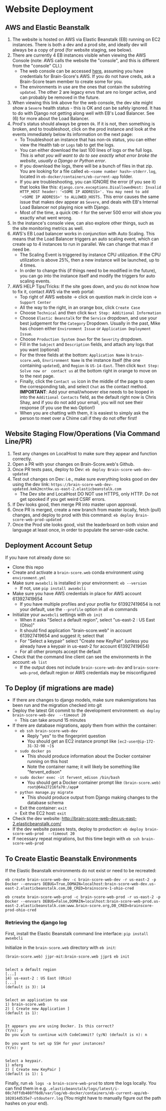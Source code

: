 # Website Deployment

## AWS and Elastic Beanstalk
1. The website is hosted on AWS via Elastic Beanstalk (EB) running on EC2 instances. There is both a dev and a prod
   site, and ideally dev will always be a copy of prod (for website staging, see below).
2. There are currently 4 EB instances visible when viewing the AWS Console (note: AWS calls the website the "console", and
   this is different from the "console" CLI.)
   * The web console can be accessed [here](https://us-east-2.console.aws.amazon.com/elasticbeanstalk/home?region=us-east-2#/environments), assuming you have credentials for 
     Brain-Score's AWS. If you do not have creds, ask a Brain-Score team member to create some for you. 
   * The environments in use are the ones that contain the substring `updated`. The other 2 are 
     legacy envs that are no longer active, and can probably be removed in the future. 
3. When viewing this link above for the web console, the dev site might show a `Severe` health status - this is OK and can 
   be safely ignored. It has to do with Django not getting along well with EB's Load Balancer. See (6) for more about the Load Balancer.
4. Prod's status should always be green `Ok`. If it is not, then something is broken, and to troubleshoot, click on the prod 
   instance and look at the events immediately below its information on the next page:
   * To Troubleshoot an instance that has non-`Ok` status, you can either view the Health tab or `Logs` tab to get the logs.
   * You can either download the last 100 lines of logs or the full logs. *This is what you will want to do to see 
     exactly what error broke the website, usually a Django or Python error*. 
   * If you download the logs, there will be a bunch of files in that zip. You are looking for a file called 
     `eb-<some number hash>-stderr.log`, located in `eb-docker/containers/eb-current-app` folder.
   * If you are troubleshooting, you can IGNORE the error (if you see it) that looks like this: 
     `django.core.exceptions.DisallowedHost: Invalid HTTP_HOST header: '<SOME IP ADDRESS>'. You may need to add '<SOME IP ADDRESS>' to ALLOWED_HOSTS.`
     This error causes the same issue that makes dev appear as `Severe`, and deals with EB's Internal Load Balancer not
     playing nice with Django.
   * Most of the time, a quick `CMD-f` for the server 500 error will show you exactly what went wrong. 
5. In the instance's console view,  can also explore other things, such as the site monitoring metrics as well. 
6. AWS's EB Load balancer works in conjunction with Auto Scaling. This means that the Load Balancer triggers an 
   auto scaling event, which can create up to 4 instances to run in parallel. We can change that max if need be.
   * The Scaling Event is triggered by instance CPU utilization. If the CPU utilization is above 25%, then a new instance
     will be launched, up to 4 times.
   * In order to change this (if things need to be modified in the future), you can go into the instance itself and 
     modify the triggers for auto scaling events.
7. AWS HELP Tips/Tricks: If the site goes down, and you do not know how to fix it, contact AWS via the web portal:
   * Top right of AWS website -> click on question mark in circle icon -> `Support Center`
   * All the way to the right, in an orange box, click `Create Case`
   * Choose `Technical` and then click `Next Step: Additional Information`
   * Choose `Elastic Beanstalk` for the `Service` dropdown, and use your best judgement for the `Category` Dropdown. 
     Usually in the past, Mike has chosen either `Environment Issue` or `Application Deployment Issue`.
   * Choose `Production System Down` for the `Severity` dropdown.
   * Fill in the `Subject` and `Description` fields, and attach any logs that you want (optional)
   * For the three fields at the bottom: `Application Name` is `brain-score.web`, `Envrironment Name` is the instance 
     itself (the one containing `updated`), and `Region` is `US-14-East`. Then click `Next Step: Solve now or 
     contact us` at the bottom right in orange to move on to the next page. 
   * Finally, click the `Contact us` icon in the middle of the page to open the corresponding tab, and select `Chat` as 
     the contact method. **IMPORTANT**: Add your email/whoever else needs to be looped in into the `Additional Contacts`
     field, as the default right now is Chris Shay, and if you do not add your email, you will not see their response 
     (if you use the `Web` Option!)
   * When you are chatting with them, it is easiest to simply ask the person to meet over a Chime call if they do not 
     offer first!

## Website Staging Flow/Operations (Via Command Line/PR)
1. Test any changes on LocalHost to make sure they appear and function correctly.
2. Open a PR with your changes on Brain-Score.web's Github. 
3. Once PR tests pass, deploy to Dev: `eb deploy Brain-score-web-dev-updated`
4. Test out changes on Dev: i.e., make sure everything looks good on dev using the dev link: `https://brain-score-web-dev-updated.kmk2mcntkw.us-east-2.elasticbeanstalk.com` 
   * The Dev site and LocalHost DO NOT use HTTPS, only HTTP. Do not get spooked if you get weird CSRF errors.
5. If Dev looks good, then merge PR into master upon approval. 
6. Once PR is merged, create a new branch from master locally, fetch (pull) changes, and deploy to prod with this command: `eb deploy Brain-score-web-prod-updated` 
7. Once the Prod site looks good, visit the leaderboard on both vision and language at least once, in order to populate the server-side cache. 



## Deployment Account Setup
If you have not already done so:  
* Clone this repo
* Create and activate a `brain-score.web` conda environment using `environment.yml`
* Make sure `awsebcli` is installed in your environment:  `eb --version` 
    * If not, use `pip install awsebcli`
* Make sure you have AWS credentials in place for AWS account 613927419654
    * If you have multiple profiles and your profile for 613927419654 is not your default, use the `--profile` option in all `eb` commands
* Initialize your `awsebcli` settings with `eb init`
    * When it asks "Select a default region", select "us-east-2 : US East (Ohio)"
    * It should find application "brain-score.web" in account 613927419654 and suggest it;  select that
    * For "Select a keypair" select "Create new KeyPair" (unless you already have a keypair in us-east-2 for account 613927419654)
    * For all other prompts accept the default
* Check that the command line client can see the environments in the account:  `eb list`
    * If the output does not include `brain-score-web-dev` and `brain-score-web-prod`, default region or AWS credentials may be misconfigured

## To Deploy (if migrations are made)
* If there are changes to django models, make sure makemigrations has been run and the migration checked into git
* Deploy the latest Git commit to the development environment:  `eb deploy brain-score-web-dev  --timeout 20`
    * This can take around 15 minutes
* If there are database migrations, apply them from within the container:  
    * `eb ssh brain-score-web-dev`
        * Reply "yes" to the fingerprint question
        * You should get an EC2 instance prompt like `[ec2-user@ip-172-31-32-98 ~]$`
    * `sudo docker ps`
        * This should produce information about the Docker container running on this host
        * Note the container name;  it will likely be something like "fervent_edison"
    * `sudo docker exec -it fervent_edison /bin/bash`
        * You should get a Docker container prompt like `(brain-score.web) root@64a27216fa70:/app#`
    * `python manage.py migrate`
        * This should produce output from Django making changes to the database schema
    * Exit the container:  `exit`
    * Exit the EC2 host:  `exit`
* Check the dev website:  http://brain-score-web-dev.us-east-2.elasticbeanstalk.com/
* If the dev website passes tests, deploy to production:  `eb deploy brain-score-web-prod  --timeout 20`
* If necessary repeat migrations, but this time begin with `eb ssh brain-score-web-prod`

## To Create Elastic Beanstalk Environments
If the Elastic Beanstalk environments do not exist or need to be recreated:  

```
eb create brain-score-web-dev -c brain-score-web-dev -r us-east-2 -p Docker --envvars DEBUG=True,DOMAIN=localhost:brain-score-web-dev.us-east-2.elasticbeanstalk.com,DB_CRED=brainscore-1-ohio-cred
```

```
eb create brain-score-web-prod -c brain-score-web-prod -r us-east-2 -p Docker --envvars DEBUG=False,DOMAIN=localhost:brain-score-web-prod.us-east-2.elasticbeanstalk.com:www.brain-score.org,DB_CRED=brainscore-prod-ohio-cred
```

### Retrieving the django log

First, install the Elastic Beanstalk command line interface: `pip install awsebcli`

Initialize in the `brain-score.web` directory with `eb init`:
```
(brain-score.web) jjpr-mit:brain-score.web jjpr$ eb init


Select a default region
[...]
14) us-east-2 : US East (Ohio)
[...]
(default is 3): 14


Select an application to use
1) brain-score.web
2) [ Create new Application ]
(default is 1):


It appears you are using Docker. Is this correct?
(Y/n): y
Do you wish to continue with CodeCommit? (y/N) (default is n): n

Do you want to set up SSH for your instances?
(Y/n): y


Select a keypair.
1) mferg
2) [ Create new KeyPair ]
(default is 1): 1
```

Finally, run `eb logs -a brain-score-web-prod` to store the logs locally. You can find them in e.g. `.elasticbeanstalk/logs/latest/i-08c7dffdb408ff6d8/var/log/eb-docker/containers/eb-current-app/eb-102014d535e7-stdouterr.log` (You might have to manually figure out the path hashes on your end).
